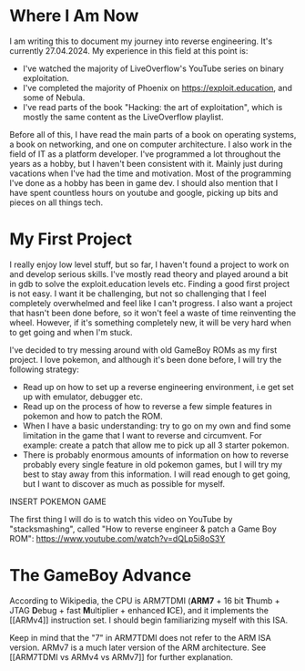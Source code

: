 # Where I Am Now
I am writing this to document my journey into reverse engineering. It's currently 27.04.2024. My experience in this field at this point is:
* I've watched the majority of LiveOverflow's YouTube series on binary exploitation.
* I've completed the majority of Phoenix on https://exploit.education, and some of Nebula.
* I've read parts of the book "Hacking: the art of exploitation", which is mostly the same content as the LiveOverflow playlist.

Before all of this, I have read the main parts of a book on operating systems, a book on networking,  and one on computer architecture. I also work in the field of IT as a platform developer. I've programmed a lot throughout the years as a hobby, but I haven't been consistent with it. Mainly just during vacations when I've had the time and motivation. Most of the programming I've done as a hobby has been in game dev. I should also mention that I have spent countless hours on youtube and google, picking up bits and pieces on all things tech. 

# My First Project
I really enjoy low level stuff, but so far, I haven't found a project to work on and develop serious skills. I've mostly read theory and played around a bit in gdb to solve the exploit.education levels etc. Finding a good first project is not easy. I want it be challenging, but not so challenging that I feel completely overwhelmed and feel like I can't progress. I also want a project that hasn't been done before, so it won't feel a waste of time reinventing the wheel. However, if it's something completely new, it will be very hard when to get going and when I'm stuck.

I've decided to try messing around with old GameBoy ROMs as my first project. I love pokemon, and although it's been done before, I will try the following strategy:
* Read up on how to set up a reverse engineering environment, i.e get set up with emulator, debugger etc.
* Read up on the process of how to reverse a few simple features in pokemon and how to patch the ROM.
* When I have a basic understanding: try to go on my own and find some limitation in the game that I want to reverse and circumvent. For example: create a patch that allow me to pick up all 3 starter pokemon.
* There is probably enormous amounts of information on how to reverse probably every single feature in old pokemon games, but I will try my best to stay away from this information. I will read enough to get going, but I want to discover as much as possible for myself.

INSERT POKEMON GAME

The first thing I will do is to watch this video on YouTube by "stacksmashing", called "How to reverse engineer & patch a Game Boy ROM": https://www.youtube.com/watch?v=dQLp5i8oS3Y


# The GameBoy Advance
According to Wikipedia, the CPU is ARM7TDMI (**ARM7** + 16 bit **T**humb + JTAG **D**ebug + fast **M**ultiplier + enhanced **I**CE), and it implements the [[ARMv4]] instruction set. I should begin familiarizing myself with this ISA.

Keep in mind that the "7" in ARM7TDMI does not refer to the ARM ISA version. ARMv7 is a much later version of the ARM architecture. See [[ARM7TDMI vs ARMv4 vs ARMv7]] for further explanation.